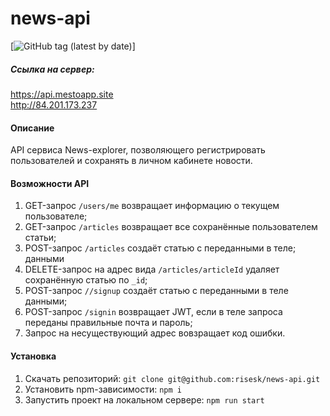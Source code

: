 # news-api
[![GitHub tag (latest by date)](https://img.shields.io/github/v/tag/risesk/news-api?label=version)]

##### Сcылка на сервер: 
https://api.mestoapp.site   
http://84.201.173.237

#### Описание
API сервиса News-explorer, позволяющего регистрировать пользователей и сохранять в личном кабинете новости.

#### Возможности API
1. GET-запрос ```/users/me``` возвращает информацию о текущем пользователе;
2. GET-запрос ```/articles``` возвращает все сохранённые пользователем статьи;
3. POST-запрос ```/articles``` создаёт статью с переданными в теле; данными
4. DELETE-запрос на адрес вида ```/articles/articleId``` удаляет сохранённую статью по ```_id```;
5. POST-запрос ```//signup``` создаёт статью с переданными в теле данными;
6. POST-запрос ```/signin``` возвращает JWT, если в теле запроса переданы правильные почта и пароль;
7. Запрос на несуществующий адрес вовзращает код ошибки.

#### Установка
1. Скачать репозиторий:
```git clone git@github.com:risesk/news-api.git```
2. Установить npm-зависимости:
```npm i```
3. Запустить проект на локальном сервере:
```npm run start```
